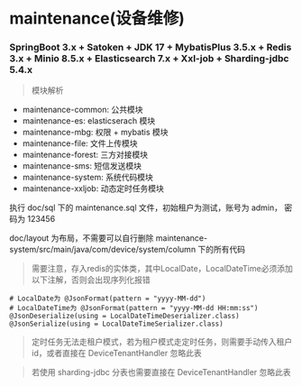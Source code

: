# maintenance(设备维修)

### SpringBoot 3.x + Satoken + JDK 17 + MybatisPlus 3.5.x + Redis 3.x + Minio 8.5.x + Elasticsearch 7.x + Xxl-job + Sharding-jdbc 5.4.x

> 模块解析

* maintenance-common: 公共模块
* maintenance-es: elasticserach 模块
* maintenance-mbg: 权限 + mybatis 模块
* maintenance-file: 文件上传模块
* maintenance-forest: 三方对接模块
* maintenance-sms: 短信发送模块
* maintenance-system: 系统代码模块
* maintenance-xxljob: 动态定时任务模块

执行 doc/sql 下的 maintenance.sql 文件，初始租户为测试，账号为 admin， 密码为 123456

doc/layout 为布局，不需要可以自行删除 maintenance-system/src/main/java/com/device/system/column 下的所有代码

> 需要注意，存入redis的实体类，其中LocalDate，LocalDateTime必须添加以下注解，否则会出现序列化报错

```
# LocalDate为 @JsonFormat(pattern = "yyyy-MM-dd")
# LocalDateTime为 @JsonFormat(pattern = "yyyy-MM-dd HH:mm:ss")
@JsonDeserialize(using = LocalDateTimeDeserializer.class)
@JsonSerialize(using = LocalDateTimeSerializer.class)
```
> 定时任务无法走租户模式，若为租户模式走定时任务，则需要手动传入租户id，或者直接在 DeviceTenantHandler 忽略此表

> 若使用 sharding-jdbc 分表也需要直接在 DeviceTenantHandler 忽略此表
